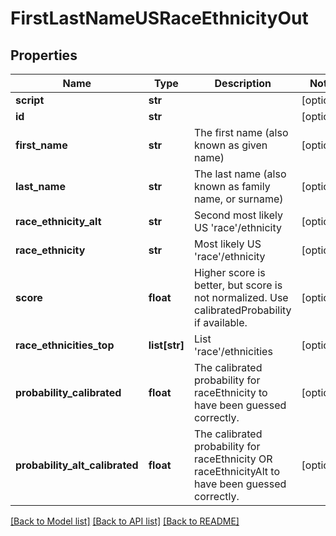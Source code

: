 # FirstLastNameUSRaceEthnicityOut

## Properties
Name | Type | Description | Notes
------------ | ------------- | ------------- | -------------
**script** | **str** |  | [optional] 
**id** | **str** |  | [optional] 
**first_name** | **str** | The first name (also known as given name) | [optional] 
**last_name** | **str** | The last name (also known as family name, or surname) | [optional] 
**race_ethnicity_alt** | **str** | Second most likely US &#39;race&#39;/ethnicity | [optional] 
**race_ethnicity** | **str** | Most likely US &#39;race&#39;/ethnicity | [optional] 
**score** | **float** | Higher score is better, but score is not normalized. Use calibratedProbability if available.  | [optional] 
**race_ethnicities_top** | **list[str]** | List &#39;race&#39;/ethnicities | [optional] 
**probability_calibrated** | **float** | The calibrated probability for raceEthnicity to have been guessed correctly. | [optional] 
**probability_alt_calibrated** | **float** | The calibrated probability for raceEthnicity OR raceEthnicityAlt to have been guessed correctly. | [optional] 

[[Back to Model list]](../README.md#documentation-for-models) [[Back to API list]](../README.md#documentation-for-api-endpoints) [[Back to README]](../README.md)


